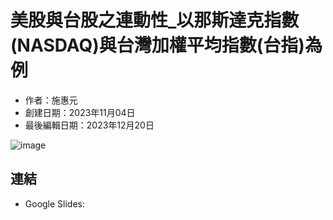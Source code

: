 # 美股與台股之連動性_以那斯達克指數(NASDAQ)與台灣加權平均指數(台指)為例
- 作者：施惠元
- 創建日期：2023年11月04日
- 最後編輯日期：2023年12月20日
   
![image](https://github.com/annas9160521/2023-Fall-Stat/blob/main/10%20%E6%96%BD%E6%83%A0%E5%85%83/001.png)


## 連結
* Google Slides: 

